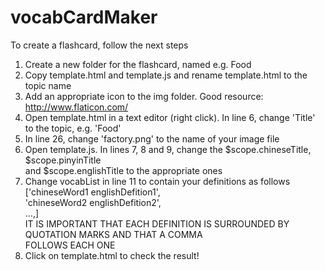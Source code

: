 # vocabCardMaker
To create a flashcard, follow the next steps

1) Create a new folder for the flashcard, named e.g. Food  
2) Copy template.html and template.js and rename template.html to the topic name  
3) Add an appropriate icon to the img folder. Good resource: http://www.flaticon.com/  
4) Open template.html in a text editor (right click). In line 6, change 'Title' to the topic, e.g. 'Food'  
5) In line 26, change 'factory.png' to the name of your image file  
6) Open template.js. In lines 7, 8 and 9, change the $scope.chineseTitle, $scope.pinyinTitle  
and $scope.englishTitle to the appropriate ones  
7) Change vocabList in line 11 to contain your definitions as follows  
['chineseWord1 englishDefition1',  
'chineseWord2 englishDefition2',  
...,]  
IT IS IMPORTANT THAT EACH DEFINITION IS SURROUNDED BY QUOTATION MARKS AND THAT A COMMA  
FOLLOWS EACH ONE  
8) Click on template.html to check the result!  
